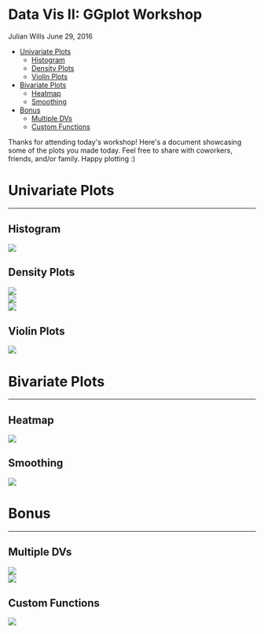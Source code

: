 Data Vis II: GGplot Workshop
================
Julian Wills
June 29, 2016

-   [Univariate Plots](#univariate-plots)
    -   [Histogram](#histogram)
    -   [Density Plots](#density-plots)
    -   [Violin Plots](#violin-plots)
-   [Bivariate Plots](#bivariate-plots)
    -   [Heatmap](#heatmap)
    -   [Smoothing](#smoothing)
-   [Bonus](#bonus)
    -   [Multiple DVs](#multiple-dvs)
    -   [Custom Functions](#custom-functions)

Thanks for attending today's workshop! Here's a document showcasing some of the plots you made today. Feel free to share with coworkers, friends, and/or family. Happy plotting :)

Univariate Plots
================

------------------------------------------------------------------------

Histogram
---------

<img src="dataVis2_report_files/figure-markdown_github/univ-1-1.png" style="display: block; margin: auto;" />

Density Plots
-------------

<img src="dataVis2_report_files/figure-markdown_github/univ-2-1.png" style="display: block; margin: auto;" /><img src="dataVis2_report_files/figure-markdown_github/univ-2-2.png" style="display: block; margin: auto;" /><img src="dataVis2_report_files/figure-markdown_github/univ-2-3.png" style="display: block; margin: auto;" />

Violin Plots
------------

<img src="dataVis2_report_files/figure-markdown_github/univ-3-1.png" style="display: block; margin: auto;" />

Bivariate Plots
===============

------------------------------------------------------------------------

Heatmap
-------

<img src="dataVis2_report_files/figure-markdown_github/biv-1-1.png" style="display: block; margin: auto;" />

Smoothing
---------

<img src="dataVis2_report_files/figure-markdown_github/biv-2-1.png" style="display: block; margin: auto;" />

Bonus
=====

------------------------------------------------------------------------

Multiple DVs
------------

<img src="dataVis2_report_files/figure-markdown_github/bonus-1-1.png" style="display: block; margin: auto;" />

<img src="dataVis2_report_files/figure-markdown_github/bonus-2-1.png" style="display: block; margin: auto;" />

Custom Functions
----------------

<img src="dataVis2_report_files/figure-markdown_github/bonus-3-1.png" style="display: block; margin: auto;" />
